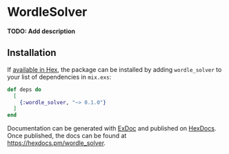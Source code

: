 # WordleSolver

**TODO: Add description**

## Installation

If [available in Hex](https://hex.pm/docs/publish), the package can be installed
by adding `wordle_solver` to your list of dependencies in `mix.exs`:

```elixir
def deps do
  [
    {:wordle_solver, "~> 0.1.0"}
  ]
end
```

Documentation can be generated with [ExDoc](https://github.com/elixir-lang/ex_doc)
and published on [HexDocs](https://hexdocs.pm). Once published, the docs can
be found at <https://hexdocs.pm/wordle_solver>.

